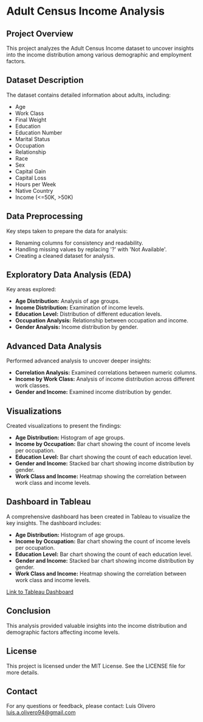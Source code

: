 # Adult Census Income Analysis

## Project Overview
This project analyzes the Adult Census Income dataset to uncover insights into the income distribution among various demographic and employment factors.

## Dataset Description
The dataset contains detailed information about adults, including:

- Age
- Work Class
- Final Weight
- Education
- Education Number
- Marital Status
- Occupation
- Relationship
- Race
- Sex
- Capital Gain
- Capital Loss
- Hours per Week
- Native Country
- Income (<=50K, >50K)

## Data Preprocessing
Key steps taken to prepare the data for analysis:

- Renaming columns for consistency and readability.
- Handling missing values by replacing '?' with 'Not Available'.
- Creating a cleaned dataset for analysis.

## Exploratory Data Analysis (EDA)
Key areas explored:

- **Age Distribution:** Analysis of age groups.
- **Income Distribution:** Examination of income levels.
- **Education Level:** Distribution of different education levels.
- **Occupation Analysis:** Relationship between occupation and income.
- **Gender Analysis:** Income distribution by gender.

## Advanced Data Analysis
Performed advanced analysis to uncover deeper insights:

- **Correlation Analysis:** Examined correlations between numeric columns.
- **Income by Work Class:** Analysis of income distribution across different work classes.
- **Gender and Income:** Examined income distribution by gender.

## Visualizations
Created visualizations to present the findings:

- **Age Distribution:** Histogram of age groups.
- **Income by Occupation:** Bar chart showing the count of income levels per occupation.
- **Education Level:** Bar chart showing the count of each education level.
- **Gender and Income:** Stacked bar chart showing income distribution by gender.
- **Work Class and Income:** Heatmap showing the correlation between work class and income levels.

## Dashboard in Tableau
A comprehensive dashboard has been created in Tableau to visualize the key insights. The dashboard includes:

- **Age Distribution:** Histogram of age groups.
- **Income by Occupation:** Bar chart showing the count of income levels per occupation.
- **Education Level:** Bar chart showing the count of each education level.
- **Gender and Income:** Stacked bar chart showing income distribution by gender.
- **Work Class and Income:** Heatmap showing the correlation between work class and income levels.

[Link to Tableau Dashboard](https://public.tableau.com/views/YourDashboardLinkHere)

## Conclusion
This analysis provided valuable insights into the income distribution and demographic factors affecting income levels.

## License
This project is licensed under the MIT License. See the LICENSE file for more details.

## Contact
For any questions or feedback, please contact:
Luis Olivero
luis.a.olivero94@gmail.com
